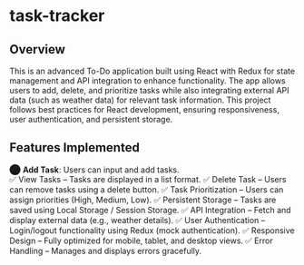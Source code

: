# task-tracker
## Overview
This is an advanced To-Do application built using React with Redux for state management and API integration to enhance functionality. The app allows users to add, delete, and prioritize tasks while also integrating external API data (such as weather data) for relevant task information.
This project follows best practices for React development, ensuring responsiveness, user authentication, and persistent storage.
## Features Implemented
⬤ **Add Task**:  Users can input and add tasks.  
✅ View Tasks –  Tasks are displayed in a list format.
✅ Delete Task – Users can remove tasks using a delete button.
✅ Task Prioritization – Users can assign priorities (High, Medium, Low).
✅ Persistent Storage – Tasks are saved using Local Storage / Session Storage.
✅ API Integration – Fetch and display external data (e.g., weather details).
✅ User Authentication – Login/logout functionality using Redux (mock authentication).
✅ Responsive Design – Fully optimized for mobile, tablet, and desktop views.
✅ Error Handling – Manages and displays errors gracefully.
